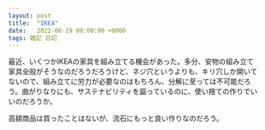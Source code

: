 ```yaml
---
layout: post
title:  "IKEA"
date:   2022-06-19 00:00:00 +0000
tags: 雑記 日記
---
```


最近、いくつかIKEAの家具を組み立てる機会があった。多分、安物の組み立て家具全般がそうなのだろうだろうけど、ネジ穴というよりも、キリ穴しか開いてないので、組み立てに労力が必要なのはもちろん、分解に至っては不可能だろう。曲がりなりにも、サステナビリティを謳っているのに、使い捨ての作りでいいのだろうか。

高額商品は買ったことはないが、流石にもっと良い作りなのだろう。